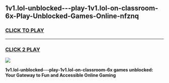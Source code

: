 
## 1v1.lol-unblocked---play-1v1.lol-on-classroom-6x-Play-Unblocked-Games-Online-nfznq
<h3>
<a href="https://premium76.site?title=1v1.lol-unblocked---play-1v1.lol-on-classroom-6x&ref=25A">CLICK TO PLAY</a></h3>
<hr>

<h3>
<a href="https://premium76.site?title=1v1.lol-unblocked---play-1v1.lol-on-classroom-6x&ref=25A">CLICK 2 PLAY</a>
  
</h3>

<a href="https://premium76.site?title=1v1.lol-unblocked---play-1v1.lol-on-classroom-6x&ref=25A"><img src="https://clearcache.store/games.png"></a>


**1v1.lol-unblocked---play-1v1.lol-on-classroom-6x games unblocked: Your Gateway to Fun and Accessible Online Gaming**
